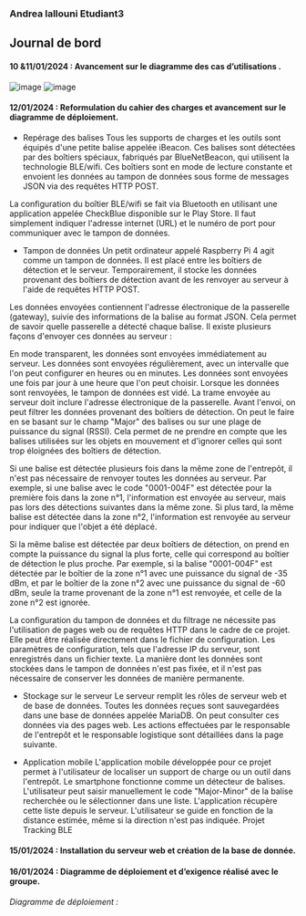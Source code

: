 ### Andrea lallouni Etudiant3

## Journal de bord


#### 10 &11/01/2024 : Avancement sur le diagramme des cas d’utilisations .
![image](https://github.com/andrealln/Tracking-BLE/assets/98532738/01a5b2e6-9cf5-4d1d-a33a-18b262afc5e1)
![image](https://github.com/andrealln/Tracking-BLE/assets/98532738/d2b6a319-4ae1-42a4-86c7-31504c8171b7)
#### 12/01/2024 : Reformulation du cahier des charges et avancement sur le diagramme de déploiement.
- Repérage des balises
Tous les supports de charges et les outils sont équipés d'une petite balise appelée iBeacon. Ces balises sont détectées par des boîtiers spéciaux, fabriqués par BlueNetBeacon, qui utilisent la technologie BLE/wifi. Ces boîtiers sont en mode de lecture constante et envoient les données au tampon de données sous forme de messages JSON via des requêtes HTTP POST.

La configuration du boîtier BLE/wifi se fait via Bluetooth en utilisant une application appelée CheckBlue disponible sur le Play Store. Il faut simplement indiquer l'adresse internet (URL) et le numéro de port pour communiquer avec le tampon de données.

- Tampon de données
Un petit ordinateur appelé Raspberry Pi 4 agit comme un tampon de données. Il est placé entre les boîtiers de détection et le serveur. Temporairement, il stocke les données provenant des boîtiers de détection avant de les renvoyer au serveur à l'aide de requêtes HTTP POST.

Les données envoyées contiennent l'adresse électronique de la passerelle (gateway), suivie des informations de la balise au format JSON. Cela permet de savoir quelle passerelle a détecté chaque balise. Il existe plusieurs façons d'envoyer ces données au serveur :

En mode transparent, les données sont envoyées immédiatement au serveur.
Les données sont envoyées régulièrement, avec un intervalle que l'on peut configurer en heures ou en minutes.
Les données sont envoyées une fois par jour à une heure que l'on peut choisir.
Lorsque les données sont renvoyées, le tampon de données est vidé. La trame envoyée au serveur doit inclure l'adresse électronique de la passerelle. Avant l'envoi, on peut filtrer les données provenant des boîtiers de détection. On peut le faire en se basant sur le champ "Major" des balises ou sur une plage de puissance du signal (RSSI). Cela permet de ne prendre en compte que les balises utilisées sur les objets en mouvement et d'ignorer celles qui sont trop éloignées des boîtiers de détection.

Si une balise est détectée plusieurs fois dans la même zone de l'entrepôt, il n'est pas nécessaire de renvoyer toutes les données au serveur. Par exemple, si une balise avec le code "0001-004F" est détectée pour la première fois dans la zone n°1, l'information est envoyée au serveur, mais pas lors des détections suivantes dans la même zone. Si plus tard, la même balise est détectée dans la zone n°2, l'information est renvoyée au serveur pour indiquer que l'objet a été déplacé.

Si la même balise est détectée par deux boîtiers de détection, on prend en compte la puissance du signal la plus forte, celle qui correspond au boîtier de détection le plus proche. Par exemple, si la balise "0001-004F" est détectée par le boîtier de la zone n°1 avec une puissance du signal de -35 dBm, et par le boîtier de la zone n°2 avec une puissance du signal de -60 dBm, seule la trame provenant de la zone n°1 est renvoyée, et celle de la zone n°2 est ignorée.

La configuration du tampon de données et du filtrage ne nécessite pas l'utilisation de pages web ou de requêtes HTTP dans le cadre de ce projet. Elle peut être réalisée directement dans le fichier de configuration. Les paramètres de configuration, tels que l'adresse IP du serveur, sont enregistrés dans un fichier texte. La manière dont les données sont stockées dans le tampon de données n'est pas fixée, et il n'est pas nécessaire de conserver les données de manière permanente.

- Stockage sur le serveur
Le serveur remplit les rôles de serveur web et de base de données. Toutes les données reçues sont sauvegardées dans une base de données appelée MariaDB. On peut consulter ces données via des pages web. Les actions effectuées par le responsable de l'entrepôt et le responsable logistique sont détaillées dans la page suivante.

- Application mobile
L'application mobile développée pour ce projet permet à l'utilisateur de localiser un support de charge ou un outil dans l'entrepôt. Le smartphone fonctionne comme un détecteur de balises. L'utilisateur peut saisir manuellement le code "Major-Minor" de la balise recherchée ou le sélectionner dans une liste. L'application récupère cette liste depuis le serveur. L'utilisateur se guide en fonction de la distance estimée, même si la direction n'est pas indiquée. Projet Tracking BLE


#### 15/01/2024 : Installation du serveur web et création de la base de donnée.
#### 16/01/2024 : Diagramme de déploiement et d’exigence réalisé avec le groupe.

*Diagramme de déploiement :*

